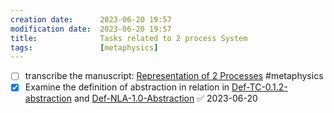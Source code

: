 ```yaml
---
creation date:		2023-06-20 19:57
modification date:	2023-06-20 19:57
title: 				Tasks related to 2 process System
tags:               [metaphysics]
---
```

- [ ] transcribe the manuscript: [Representation of 2 Processes](Representation%20of%202%20Processes) #metaphysics 
- [x] Examine the definition of abstraction in relation in [Def-TC-0.1.2-abstraction](Def-TC-0.1.2-abstraction.md) and [Def-NLA-1.0-Abstraction](Def-NLA-1.0-Abstraction.md) ✅ 2023-06-20